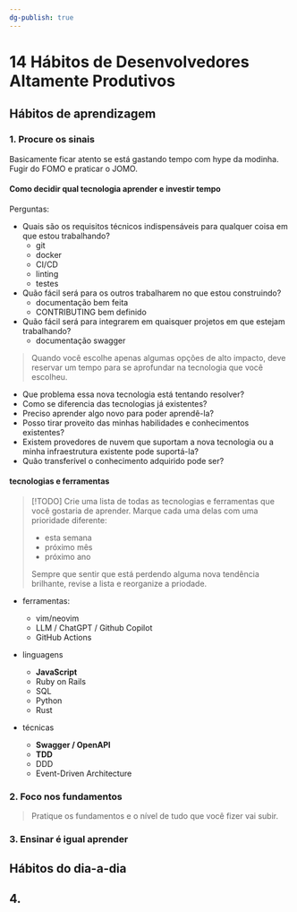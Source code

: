 ```yaml
---
dg-publish: true
---
```

# 14 Hábitos de Desenvolvedores Altamente Produtivos


## Hábitos de aprendizagem

### 1. Procure os sinais

Basicamente ficar atento se está gastando tempo com hype da modinha. Fugir do FOMO e praticar o JOMO.

#### Como decidir qual tecnologia aprender e investir tempo

Perguntas:

- Quais são os requisitos técnicos indispensáveis para qualquer coisa em que estou trabalhando?
    - git
    - docker
    - CI/CD
    - linting
    - testes
- Quão fácil será para os outros trabalharem no que estou construindo?
    - documentação bem feita
    - CONTRIBUTING bem definido
- Quão fácil será para integrarem em quaisquer projetos em que estejam trabalhando?
    - documentação swagger

> Quando você escolhe apenas algumas opções de alto impacto, deve reservar um tempo para se aprofundar na tecnologia que você escolheu.

- Que problema essa nova tecnologia está tentando resolver?
- Como se diferencia das tecnologias já existentes?
- Preciso aprender algo novo para poder aprendê-la?
- Posso tirar proveito das minhas habilidades e conhecimentos existentes?
- Existem provedores de nuvem que suportam a nova tecnologia ou a minha infraestrutura existente pode suportá-la?
- Quão transferível o conhecimento adquirido pode ser?


#### tecnologias e ferramentas

> [!TODO]
> Crie uma lista de todas as tecnologias e ferramentas que você gostaria de aprender. Marque cada uma delas com uma prioridade diferente:
>
> - esta semana
> - próximo mês
> - próximo ano
> 
> Sempre que sentir que está perdendo alguma nova tendência brilhante, revise a lista e reorganize a priodade.

- ferramentas:
    - vim/neovim
    - LLM / ChatGPT / Github Copilot
    - GitHub Actions

- linguagens
    - **JavaScript**
    - Ruby on Rails
    - SQL
    - Python
    - Rust

- técnicas
    - **Swagger / OpenAPI**
    - **TDD**
    - DDD
    - Event-Driven Architecture

### 2. Foco nos fundamentos

> Pratique os fundamentos e o nível de tudo que você fizer vai subir.





### 3. Ensinar é igual aprender

## Hábitos do dia-a-dia

## 4. 